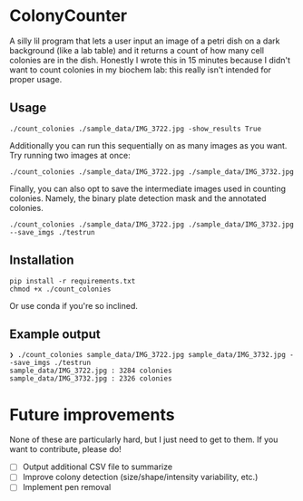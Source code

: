 # ColonyCounter

A silly lil program that lets a user input an image of a petri dish on a dark background (like a lab table) and it returns a count of how many cell colonies are in the dish. Honestly I wrote this in 15 minutes because I didn't want to count colonies in my biochem lab: this really isn't intended for proper usage.

## Usage

```./count_colonies ./sample_data/IMG_3722.jpg -show_results True```

Additionally you can run this sequentially on as many images as you want. Try running two images at once:

```./count_colonies ./sample_data/IMG_3722.jpg ./sample_data/IMG_3732.jpg```

Finally, you can also opt to save the intermediate images used in counting colonies. Namely, the binary plate detection mask and the annotated colonies.

```./count_colonies ./sample_data/IMG_3722.jpg ./sample_data/IMG_3732.jpg --save_imgs ./testrun```

## Installation

```
pip install -r requirements.txt
chmod +x ./count_colonies
```

Or use conda if you're so inclined.

## Example output

```
❯ ./count_colonies sample_data/IMG_3722.jpg sample_data/IMG_3732.jpg --save_imgs ./testrun
sample_data/IMG_3722.jpg : 3284 colonies 
sample_data/IMG_3732.jpg : 2326 colonies 
```

# Future improvements

None of these are particularly hard, but I just need to get to them. If you want to contribute, please do!

- [ ] Output additional CSV file to summarize 
- [ ] Improve colony detection (size/shape/intensity variability, etc.)
- [ ] Implement pen removal
